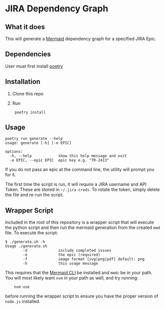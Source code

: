 # JIRA Dependency Graph

## What it does

This will generate a [Mermaid](https://mermaid.js.org/) dependency graph for a specified JIRA Epic.

## Dependencies

User must first install [poetry](https://python-poetry.org/)

## Installation

1. Clone this repo
2. Run

        poetry install


## Usage

```
poetry run generate --help
usage: generate [-h] [-e EPIC]

options:
  -h, --help            show this help message and exit
  -e EPIC, --epic EPIC  epic key e.g. "TR-2413"
```
If you do not pass an epic at the command line, the utility will prompt you for it.

The first time the script is run, it will require a JIRA username and API Token. These are stored in `~/.jira-creds`. To rotate the token, simply delete the file and re-run the script.


## Wrapper Script

Included in the root of this repository is a wrapper script that will execute the python script and then run the mermaid generation from the created `mmd` file. To execute the script:

```
$ ./generate.sh -h
Usage ./generate.sh
        -d              include completed issues
        -e              the epic (required)
        -f              image format [svg|png|pdf] default: png
        -h              this usage message
```

This requires that the [Mermaid CLI](https://github.com/mermaid-js/mermaid-cli) be installed and `mmdc` be in your path. You will most likely want `nvm` in your path as well,
and try running:

        nvm use

before running the wrapper script to ensure you have the proper version of `node.js` installed.
